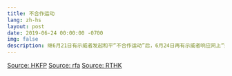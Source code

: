 ```yaml
---
title: 不合作运动
lang: zh-hs
layout: post
date: 2019-06-24 00:00:00 -0700
img: false
description: 继6月21日有示威者发起和平“不合作运动”后，6月24日再有示威者响应网上“接下班”行动，以“流水占领”方式包围政府部门。几百名示威者先到湾仔税务大楼抗议，高呼“反送中”、“撤回条例”、“释放义士”、“谴责警方使用过分武力”、“成立独立调查委员会”等口号。
---
```


[Source: HKFP](https://www.hongkongfp.com/2019/06/24/just-100-hong-kong-anti-extradition-law-protesters-occupy-revenue-tower-foyer/)
[Source: rfa](https://www.rfa.org/mandarin/yataibaodao/gangtai/al-06242019092314.html)
[Source: RTHK](https://news.rthk.hk/rthk/ch/component/k2/1464699-20190624.htm)